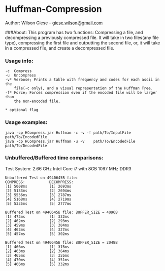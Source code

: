 Huffman-Compression
===================

Author: Wilson Giese - giese.wilson@gmail.com

###About: 
This program has two functions: Compressing a file, and decompressing a 
previously compressed file. It will take in two files(any file type), 
compressing the first file and outputting the second file, or, it will take 
in a compressed file, and create a decompressed file. 


### Usage info: 
	
	-c  Compress
	-u  Uncompress
	-v* Verbose; Prints a table with frequency and codes for each ascii in the 
	    file(-c only), and a visual representation of the Huffman Tree. 
	-f* Force; Forces compression even if the encoded file will be larger than 
	    the non-encoded file. 

	* optional flag

### Usage examples: 	

	java -cp HCompress.jar Huffman -c -v -f path/To/InputFile   path/To/EncodedFile
	java -cp HCompress.jar Huffman -u -v    path/To/EncodedFile path/To/DecodedFile
	

### Unbuffered/Buffered time comparisons: 

Test System: 2.66 GHz Intel Core i7 with 8GB 1067 MHz DDR3

	Unbuffered Test on 4940645B file: 
	COMPRESS:           DECOMPRESS:  
	[1] 5008ms          [1] 2693ms
	[2] 5133ms          [2] 2694ms
	[3] 5536ms          [3] 2787ms
	[4] 5168ms          [4] 2719ms
	[5] 5335ms          [5] 2777ms

	Buffered Test on 4940645B file: BUFFER_SIZE = 4096B
	[1] 472ms           [1] 332ms
	[2] 462ms           [2] 293ms
	[3] 459ms           [3] 304ms
	[4] 462ms           [4] 327ms	
	[5] 457ms           [5] 302ms

	Buffered Test on 4940645B file: BUFFER_SIZE = 2048B
	[1] 466ms           [1] 315ms
	[2] 463ms           [2] 364ms
	[3] 465ms           [3] 355ms	
	[4] 470ms           [4] 351ms
	[5] 466ms           [5] 332ms
